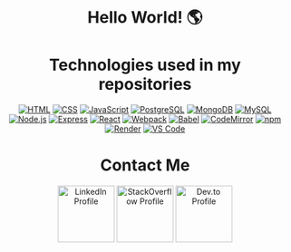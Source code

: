 <div align="center">
  
<h1>Hello World! 🌎</h1>
  
</div>

<div align="center">
<h1>Technologies used in my repositories</h1>
</div>

<div align="center">

[![HTML](https://img.shields.io/badge/Language-HTML-E34F26?style=plastic&logo=html5&logoWidth=10&logoColor=E34F26)](https://www.w3schools.com/html/)
[![CSS](https://img.shields.io/badge/Language-CSS-1572B6?style=plastic&logo=css3&logoWidth=10&logoColor=1572B6)](https://www.w3schools.com/css/)
[![JavaScript](https://img.shields.io/badge/Language-js-f7df1e?style=plastic&logo=JavaScript&logoWidth=10&logoColor=f7df15)](https://www.w3schools.com/js/default.asp)
[![PostgreSQL](https://img.shields.io/badge/Database-postgreSQL-4169e1?style=plastic&logo=PostgreSQL&logoWidth=10&logoColor=4169e1)](https://www.w3schools.com/postgresql/index.php)
[![MongoDB](https://img.shields.io/badge/Database-MongoDB-47a24b?style=plastic&logo=MongoDB&logoWidth=10&logoColor=47a248)](https://www.w3schools.com/mongodb/index.php)
[![MySQL](https://img.shields.io/badge/Language-MySQL-4479a1?style=plastic&logo=MySQL&logoWidth=10&logoColor=4479a1)](https://www.w3schools.com/mysql/default.asp)
[![Node.js](https://img.shields.io/badge/Framework-Node.js-5fa04e?style=plastic&logo=Node.js&logoWidth=10&logoColor=5fa04e)](https://nodejs.org/en/)
[![Express](https://img.shields.io/badge/Framework-Express-000000?style=plastic&logo=Express&logoWidth=10&logoColor=000000)](https://expressjs.com/)
[![React](https://img.shields.io/badge/Framework-React-61dafb?style=plastic&logo=React&logoWidth=10&logoColor=61daf8)](https://expressjs.com/)
[![Webpack](https://img.shields.io/badge/Package-Webpack-8dd6f9?style=plastic&logo=Webpack&logoWidth=10&logoColor=8dd6f9)](https://webpack.js.org/)
[![Babel](https://img.shields.io/badge/Package-Babel-f9dc3e?style=plastic&logo=Babel&logoWidth=10&logoColor=f9dc3e)](https://babeljs.io/)
[![CodeMirror](https://img.shields.io/badge/Package-CodeMirror-d30707?style=plastic&logo=CodeMirror&logoWidth=10&logoColor=d30707)](https://codemirror.net/)
[![npm](https://img.shields.io/badge/Tools-npm-cb3837?style=plastic&logo=npm&logoWidth=10&logoColor=cb3837)](https://www.npmjs.com/)
[![Render](https://img.shields.io/badge/Deployment-Render-000000?style=plastic&logo=render&logoWidth=10&logoColor=000000)](https://render.com)
[![VS Code](https://img.shields.io/badge/IDE-VSCode-blue?style=plastic&logo=VisualStudioCode&logoWidth=10&logoColor=blue)](https://code.visualstudio.com/docs)
</div>

<div align="center">
  
<h1>Contact Me</h1>

<a href="https://www.linkedin.com/in/uwttn"><img src="https://github.com/user-attachments/assets/14982a07-d62d-4c89-92dd-28559cd4b764" alt="LinkedIn Profile" style="width:100px;"/></a>
<a href="https://stackoverflow.com/users/26846197/jose"><img src="https://github.com/user-attachments/assets/e29bbe7e-9bb7-4717-aea3-aeca7a121f2f" alt="StackOverflow Profile" style="width:100px;"/></a>
<a href="https://dev.to/uwttn"><img src="https://github.com/user-attachments/assets/86214463-8e69-4b50-b6c7-d543e4a49e46" alt="Dev.to Profile" style="width:100px;"/></a>

</div>

